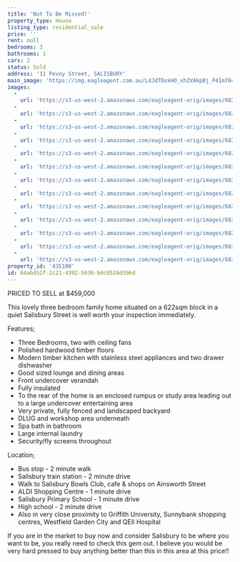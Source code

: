 ```yaml
---
title: 'Not To Be Missed!'
property_type: House
listing_type: residential_sale
price: ''
rent: null
bedrooms: 3
bathrooms: 1
cars: 2
status: Sold
address: '11 Pevny Street, SALISBURY'
main_image: 'https://img.eagleagent.com.au/LdJdTDskHO_xhZVAkpBj_P41m70=/1280x854/smart/https://s3-us-west-2.amazonaws.com/eagleagent-orig/images/6820500/111111951-image-M.jpg'
images:
  -
    url: 'https://s3-us-west-2.amazonaws.com/eagleagent-orig/images/6820512/111111951-image-L.jpg'
  -
    url: 'https://s3-us-west-2.amazonaws.com/eagleagent-orig/images/6820511/111111951-image-K.jpg'
  -
    url: 'https://s3-us-west-2.amazonaws.com/eagleagent-orig/images/6820510/111111951-image-J.jpg'
  -
    url: 'https://s3-us-west-2.amazonaws.com/eagleagent-orig/images/6820509/111111951-image-I.jpg'
  -
    url: 'https://s3-us-west-2.amazonaws.com/eagleagent-orig/images/6820508/111111951-image-H.jpg'
  -
    url: 'https://s3-us-west-2.amazonaws.com/eagleagent-orig/images/6820507/111111951-image-G.jpg'
  -
    url: 'https://s3-us-west-2.amazonaws.com/eagleagent-orig/images/6820506/111111951-image-F.jpg'
  -
    url: 'https://s3-us-west-2.amazonaws.com/eagleagent-orig/images/6820505/111111951-image-E.jpg'
  -
    url: 'https://s3-us-west-2.amazonaws.com/eagleagent-orig/images/6820504/111111951-image-D.jpg'
  -
    url: 'https://s3-us-west-2.amazonaws.com/eagleagent-orig/images/6820503/111111951-image-C.jpg'
  -
    url: 'https://s3-us-west-2.amazonaws.com/eagleagent-orig/images/6820502/111111951-image-B.jpg'
  -
    url: 'https://s3-us-west-2.amazonaws.com/eagleagent-orig/images/6820501/111111951-image-A.jpg'
  -
    url: 'https://s3-us-west-2.amazonaws.com/eagleagent-orig/images/6820500/111111951-image-M.jpg'
property_id: '435100'
id: 64abd52f-2c21-4392-b936-b0c0528d396d
---
```

PRICED TO SELL at $459,000

This lovely three bedroom family home situated on a 622sqm block in a quiet Salisbury Street is well worth your inspection immediately.

Features;
*  Three Bedrooms, two with ceiling fans
*  Polished hardwood timber floors
*  Modern timber kitchen with stainless steel appliances and two drawer dishwasher
*  Good sized lounge and dining areas
*  Front undercover verandah
*  Fully insulated
*  To the rear of the home is an enclosed rumpus or study area leading out to a large undercover entertaining area
*  Very private, fully fenced and landscaped backyard
*  DLUG and workshop area underneath
*  Spa bath in bathroom
*  Large internal laundry
*  Security/fly screens throughout

Location;
* Bus stop - 2 minute walk
* Salisbury train station - 2 minute drive
* Walk to Salisbury Bowls Club, cafe & shops on Ainsworth Street
* ALDI Shopping Centre - 1 minute drive
* Salisbury Primary School - 1 minute drive
* High school - 2 minute drive
* Also in very close proximity to Griffith University, Sunnybank shopping centres, Westfield Garden City and QEII Hospital

If you are in the market to buy now and consider Salisbury to be where you want to be, you really need to check this gem out. I believe you would be very hard pressed to buy anything better than this in this area at this price!!